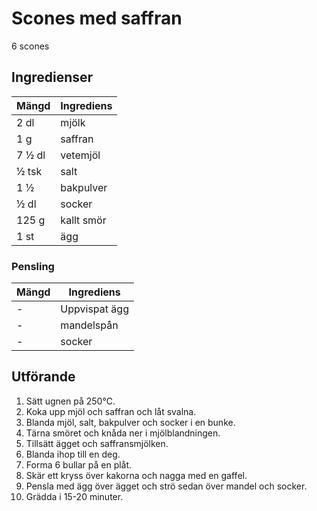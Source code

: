 # Scones med saffran
6 scones
## Ingredienser

Mängd|Ingrediens
------------ | -------------
2 dl | mjölk
1 g | saffran
7 ½ dl | vetemjöl
½ tsk | salt
1 ½ | bakpulver
½ dl | socker
125 g | kallt smör
1 st | ägg

### Pensling
Mängd|Ingrediens
------------ | -------------
\- | Uppvispat ägg
\- | mandelspån
\- | socker

## Utförande
1. Sätt ugnen på 250℃.
2. Koka upp mjöl och saffran och låt svalna.
3. Blanda mjöl, salt, bakpulver och socker i en bunke.
4. Tärna smöret och knåda ner i mjölblandningen.
5. Tillsätt ägget och saffransmjölken.
6. Blanda ihop till en deg.
7. Forma 6 bullar på en plåt.
8. Skär ett kryss över kakorna och nagga med en gaffel.
9. Pensla med ägg över ägget och strö sedan över mandel och socker.
10. Grädda i 15-20 minuter.
